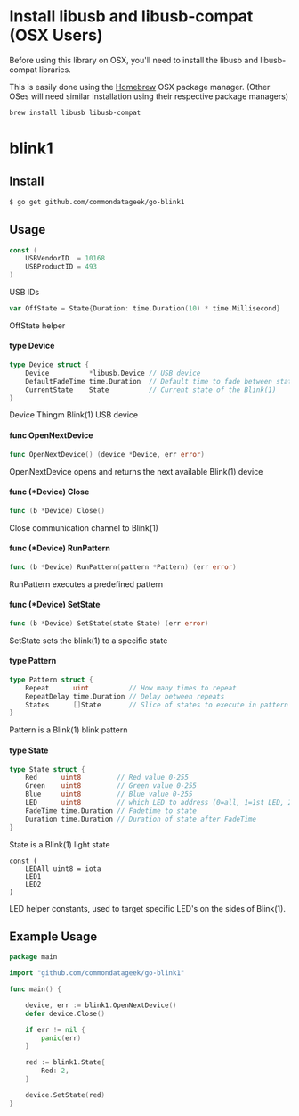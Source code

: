 # Install libusb and libusb-compat (OSX Users)

Before using this library on OSX, you'll need to install the libusb and libusb-compat libraries.

This is easily done using the [Homebrew](http://brew.sh/) OSX package manager.
(Other OSes will need similar installation using their respective package managers)

```bash
brew install libusb libusb-compat
```

# blink1

## Install
```bash
$ go get github.com/commondatageek/go-blink1
```


## Usage

```go
const (
	USBVendorID  = 10168
	USBProductID = 493
)
```
USB IDs

```go
var OffState = State{Duration: time.Duration(10) * time.Millisecond}
```
OffState helper

#### type Device

```go
type Device struct {
	Device          *libusb.Device // USB device
	DefaultFadeTime time.Duration  // Default time to fade between states
	CurrentState    State          // Current state of the Blink(1)
}
```

Device Thingm Blink(1) USB device

#### func  OpenNextDevice

```go
func OpenNextDevice() (device *Device, err error)
```
OpenNextDevice opens and returns the next available Blink(1) device

#### func (*Device) Close

```go
func (b *Device) Close()
```
Close communication channel to Blink(1)

#### func (*Device) RunPattern

```go
func (b *Device) RunPattern(pattern *Pattern) (err error)
```
RunPattern executes a predefined pattern

#### func (*Device) SetState

```go
func (b *Device) SetState(state State) (err error)
```
SetState sets the blink(1) to a specific state

#### type Pattern

```go
type Pattern struct {
	Repeat      uint          // How many times to repeat
	RepeatDelay time.Duration // Delay between repeats
	States      []State       // Slice of states to execute in pattern
}
```

Pattern is a Blink(1) blink pattern

#### type State

```go
type State struct {
	Red      uint8         // Red value 0-255
	Green    uint8         // Green value 0-255
	Blue     uint8         // Blue value 0-255
	LED      uint8         // which LED to address (0=all, 1=1st LED, 2=2nd LED)
	FadeTime time.Duration // Fadetime to state
	Duration time.Duration // Duration of state after FadeTime
}
```

State is a Blink(1) light state

```
const (
	LEDAll uint8 = iota
	LED1
	LED2
)
```
LED helper constants, used to target specific LED's on the sides of Blink(1).

## Example Usage
```go
package main

import "github.com/commondatageek/go-blink1"

func main() {

	device, err := blink1.OpenNextDevice()
	defer device.Close()

	if err != nil {
		panic(err)
	}

	red := blink1.State{
		Red: 2,
	}

	device.SetState(red)
}
```
